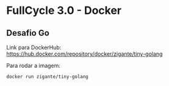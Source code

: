 # FullCycle 3.0 - Docker

## Desafio Go

Link para DockerHub: https://hub.docker.com/repository/docker/zigante/tiny-golang

Para rodar a imagem:

```sh
docker run zigante/tiny-golang
```
